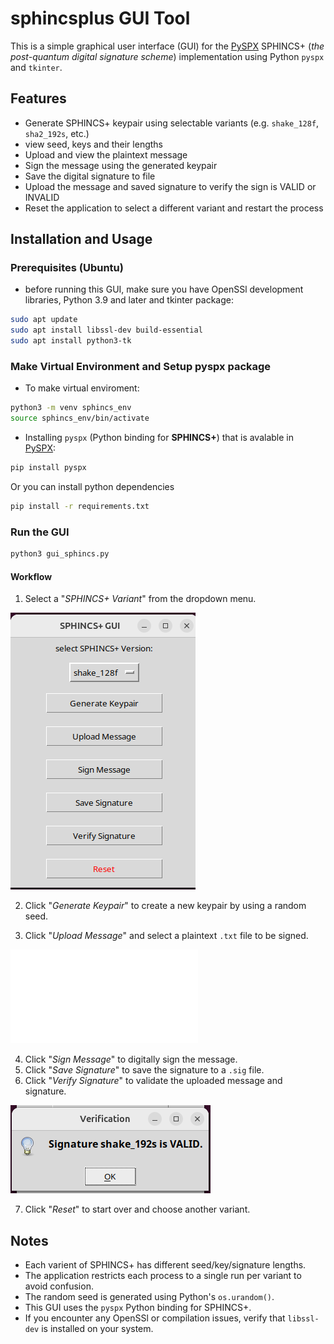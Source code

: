 # sphincsplus GUI Tool
This is a simple graphical user interface (GUI) for the [PySPX](https://github.com/sphincs/pyspx) SPHINCS+ (*the post-quantum digital signature scheme*) implementation using Python `pyspx` and `tkinter`.

## Features
* Generate SPHINCS+ keypair using selectable variants (e.g. `shake_128f`, `sha2_192s`, etc.)
* view seed, keys and their lengths
* Upload and view the plaintext message
* Sign the message using the generated keypair
* Save the digital signature to file
* Upload the message and saved signature to verify the sign is VALID or INVALID
* Reset the application to select a different variant and restart the process

## Installation and Usage
### Prerequisites (Ubuntu)
* before running  this GUI, make sure you have  OpenSSl  development libraries, Python 3.9 and later and tkinter package:

```bash
sudo apt update
sudo apt install libssl-dev build-essential
sudo apt install python3-tk
```
### Make Virtual Environment and Setup pyspx package
* To make virtual enviroment:
```bash
python3 -m venv sphincs_env
source sphincs_env/bin/activate
```
* Installing `pyspx` (Python binding for **SPHINCS+**) that is avalable in
[PySPX](https://pypi.org/project/PySPX/):
```Bash
pip install pyspx
```
Or you can install python dependencies
```bash
pip install -r requirements.txt
```
### Run the GUI
```bash
python3 gui_sphincs.py
```
#### Workflow
1. Select a "*SPHINCS+ Variant*" from the dropdown menu.

![Main GUI](/assets/screenshot_main.png)

2. Click "*Generate Keypair*" to create a new keypair by using a random seed.

3. Click "*Upload Message*" and select a plaintext `.txt` file to be signed.

![Sample of Message](/assets/sample_message.txt)

4. Click "*Sign Message*" to digitally sign the message.
5. Click "*Save Signature*" to save the signature to a `.sig` file. 
6. Click "*Verify Signature*" to validate the uploaded message and signature.

![Verification Window](/assets/verification_window.png)

7. Click "*Reset*" to start over and choose another variant.

## Notes
* Each varient of SPHINCS+ has different seed/key/signature lengths.
* The application restricts each process to a single run per variant to avoid confusion.
* The random seed is generated using Python's `os.urandom()`.
* This GUI uses the `pyspx` Python binding for SPHINCS+.
* If you encounter any OpenSSl or compilation issues, verify that `libssl-dev` is installed on your system.
 
 

